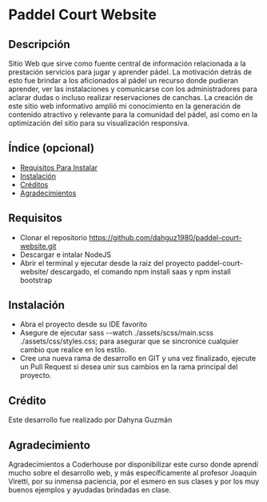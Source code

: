 # Paddel Court Website

## Descripción

Sitio Web que sirve como fuente central de información relacionada a la prestación servicios para jugar y aprender pádel. La motivación detrás de esto fue brindar a los aficionados al pádel un recurso donde pudieran aprender, ver las instalaciones y comunicarse con los administradores para aclarar dudas o incluso realizar reservaciones de canchas. La creación de este sitio web informativo amplió mi conocimiento en la generación de contenido atractivo y relevante para la comunidad del pádel, así como en la optimización del sitio para su visualización responsiva.

## Índice (opcional)


- [Requisitos Para Instalar](#requisitos)
- [Instalación](#instalacion)
- [Créditos](#créditos)
- [Agradecimientos](#agradecimientos)

## Requisitos

- Clonar el repositorio https://github.com/dahguz1980/paddel-court-website.git
- Descargar e intalar NodeJS
- Abrir el terminal y ejecutar desde la raiz del proyecto paddel-court-website/ descargado, el comando 
    npm install saas y npm install bootstrap

## Instalación

- Abra el proyecto desde su IDE favorito
- Asegure de ejecutar sass --watch ./assets/scss/main.scss ./assets/css/styles.css; para asegurar que se sincronice cualquier cambio que realice en los estilo.
- Cree una nueva rama de desarrollo en GIT y una vez finalizado, ejecute un Pull Request si desea unir sus cambios en la rama principal del proyecto.


## Crédito

Este desarrollo fue realizado por Dahyna Guzmán

## Agradecimiento

Agradecimientos a Coderhouse por disponibilizar este curso donde aprendí mucho sobre el desarrollo web, y más específicamente al profesor Joaquin Viretti, por su inmensa paciencia, por el esmero en sus clases y por los muy buenos ejemplos y ayudadas brindadas en clase.

